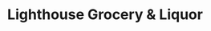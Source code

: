 ---
title: "Lighthouse Grocery & Liquor"
url: /ketchikan/lighthouse-grocery-und-liquor/
shop: Lebensmittel
---